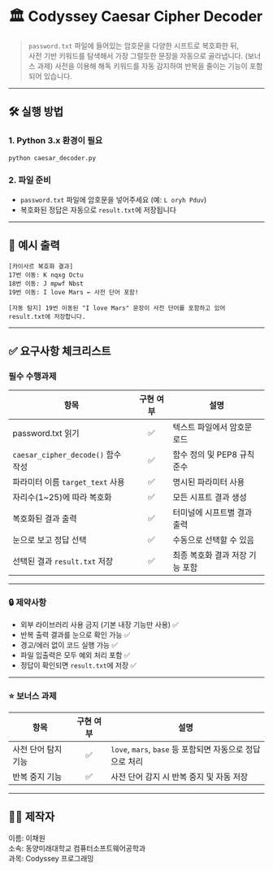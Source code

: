 # 🏛️ Codyssey Caesar Cipher Decoder

>  `password.txt` 파일에 들어있는 암호문을 다양한 시프트로 복호화한 뒤,  
> 사전 기반 키워드를 탐색해서 가장 그럴듯한 문장을 자동으로 골라냅니다.
> (보너스 과제) 사전을 이용해 해독 키워드를 자동 감지하여 반복을 줄이는 기능이 포함되어 있습니다.

---

## 🛠 실행 방법

### 1. Python 3.x 환경이 필요

```bash
python caesar_decoder.py
```

### 2. 파일 준비

- `password.txt` 파일에 암호문을 넣어주세요 (예: `L oryh Pduv`)
- 복호화된 정답은 자동으로 `result.txt`에 저장됩니다

---

## 📄 예시 출력

```plaintext
[카이사르 복호화 결과]
17번 이동: K nqxg Octu
18번 이동: J mpwf Nbst
19번 이동: I love Mars ← 사전 단어 포함!

[자동 탐지] 19번 이동된 "I love Mars" 문장이 사전 단어를 포함하고 있어 result.txt에 저장합니다.
```

---

## ✅ 요구사항 체크리스트

### 필수 수행과제

| 항목 | 구현 여부 | 설명 |
|------|:--------:|------|
| password.txt 읽기 | ✅ | 텍스트 파일에서 암호문 로드 |
| `caesar_cipher_decode()` 함수 작성 | ✅ | 함수 정의 및 PEP8 규칙 준수 |
| 파라미터 이름 `target_text` 사용 | ✅ | 명시된 파라미터 사용 |
| 자리수(1~25)에 따라 복호화 | ✅ | 모든 시프트 결과 생성 |
| 복호화된 결과 출력 | ✅ | 터미널에 시프트별 결과 출력 |
| 눈으로 보고 정답 선택 | ✅ | 수동으로 선택할 수 있음 |
| 선택된 결과 `result.txt` 저장 | ✅ | 최종 복호화 결과 저장 기능 포함 |

---

### 🔒 제약사항

- 외부 라이브러리 사용 금지 (기본 내장 기능만 사용) ✅  
- 반복 출력 결과를 눈으로 확인 가능 ✅  
- 경고/에러 없이 코드 실행 가능 ✅  
- 파일 입출력은 모두 예외 처리 포함 ✅  
- 정답이 확인되면 `result.txt`에 저장 ✅  

---

### ⭐ 보너스 과제

| 항목 | 구현 여부 | 설명 |
|------|:--------:|------|
| 사전 단어 탐지 기능 | ✅ | `love`, `mars`, `base` 등 포함되면 자동으로 정답으로 처리 |
| 반복 중지 기능 | ✅ | 사전 단어 감지 시 반복 중지 및 자동 저장 |

---

## 🙋‍♂️ 제작자

이름: 이채원  
소속: 동양미래대학교 컴퓨터소프트웨어공학과  
과목: Codyssey 프로그래밍
